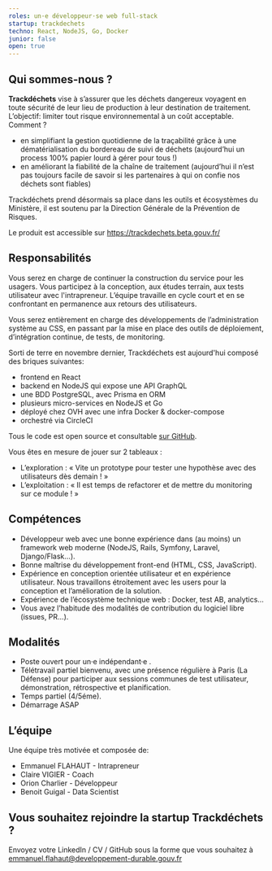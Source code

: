 ```yaml
---
roles: un·e développeur·se web full-stack
startup: trackdechets
techno: React, NodeJS, Go, Docker
junior: false
open: true
---
```


## Qui sommes-nous ?

**Trackdéchets** vise à s’assurer que les déchets dangereux voyagent en toute sécurité de leur lieu de production à leur destination de traitement. L’objectif: limiter tout risque environnemental à un coût acceptable. Comment ?

- en simplifiant la gestion quotidienne de la traçabilité grâce à une dématérialisation du bordereau de suivi de déchets (aujourd’hui un process 100% papier lourd à gérer pour tous !)
- en améliorant la fiabilité de la chaîne de traitement (aujourd’hui il n’est pas toujours facile de savoir si les partenaires à qui on confie nos déchets sont fiables)

Trackdéchets prend désormais sa place dans les outils et écosystèmes du Ministère, il est soutenu par la Direction Générale de la Prévention de Risques.

Le produit est accessible sur https://trackdechets.beta.gouv.fr/

## Responsabilités

Vous serez en charge de continuer la construction du service pour les usagers. Vous participez à la conception, aux études terrain, aux tests utilisateur avec l'intrapreneur. L’équipe travaille en cycle court et en se confrontant en permanence aux retours des utilisateurs.

Vous serez entièrement en charge des développements de l’administration système au CSS, en passant par la mise en place des outils de déploiement, d’intégration continue, de tests, de monitoring.

Sorti de terre en novembre dernier, Trackdéchets est aujourd'hui composé des briques suivantes:
- frontend en React
- backend en NodeJS qui expose une API GraphQL
- une BDD PostgreSQL, avec Prisma en ORM
- plusieurs micro-services en NodeJS et Go
- déployé chez OVH avec une infra Docker & docker-compose
- orchestré via CircleCI

Tous le code est open source et consultable [sur GitHub](https://github.com/MTES-MCT/trackdechets).

Vous êtes en mesure de jouer sur 2 tableaux :

- L’exploration : « Vite un prototype pour tester une hypothèse avec des utilisateurs dès demain ! »
- L’exploitation : « Il est temps de refactorer et de mettre du monitoring sur ce module ! »

## Compétences

- Développeur web avec une bonne expérience dans (au moins) un framework web moderne (NodeJS, Rails, Symfony, Laravel, Django/Flask…).
- Bonne maîtrise du développement front-end (HTML, CSS, JavaScript).
- Expérience en conception orientée utilisateur et en expérience utilisateur. Nous travaillons étroitement avec les users pour la conception et l’amélioration de la solution.
- Expérience de l’écosystème technique web : Docker, test AB, analytics…
- Vous avez l’habitude des modalités de contribution du logiciel libre (issues, PR…).

## Modalités

- Poste ouvert pour un·e indépendant·e .
- Télétravail partiel bienvenu, avec une présence régulière à Paris (La Défense) pour participer aux sessions communes de test utilisateur, démonstration, rétrospective et planification.
- Temps partiel (4/5éme).
- Démarrage ASAP


## L’équipe

Une équipe très motivée et composée de:

- Emmanuel FLAHAUT - Intrapreneur
- Claire VIGIER - Coach
- Orion Charlier - Développeur
- Benoit Guigal - Data Scientist

## Vous souhaitez rejoindre la startup Trackdéchets ?

Envoyez votre LinkedIn / CV / GitHub sous la forme que vous souhaitez à emmanuel.flahaut@developpement-durable.gouv.fr 
